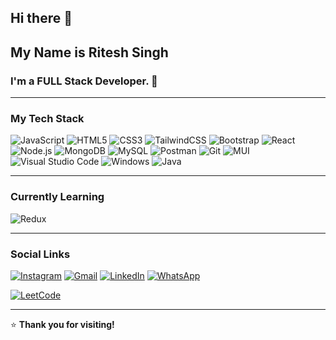 ## Hi there 👋

<!--
**riteshpaarihar/riteshpaarihar** is a ✨ _special_ ✨ repository because its `README.md` (this file) appears on your GitHub profile.

Here are some ideas to get you started:

- 🔭 I’m currently working on ...
- 🌱 I’m currently learning ...
- 👯 I’m looking to collaborate on ...
- 🤔 I’m looking for help with ...
- 💬 Ask me about ...
- 📫 How to reach me: ...
- 😄 Pronouns: ...
- ⚡ Fun fact: ...
-->



## My Name is Ritesh Singh 
### I'm a FULL Stack Developer. 🚀

---

### My Tech Stack

![JavaScript](https://img.shields.io/badge/JavaScript-F7DF1E?style=for-the-badge&logo=javascript&logoColor=black)
![HTML5](https://img.shields.io/badge/HTML5-E34F26?style=for-the-badge&logo=html5&logoColor=white)
![CSS3](https://img.shields.io/badge/CSS3-1572B6?style=for-the-badge&logo=css3&logoColor=white)
![TailwindCSS](https://img.shields.io/badge/TailwindCSS-38B2AC?style=for-the-badge&logo=tailwind-css&logoColor=white)
![Bootstrap](https://img.shields.io/badge/Bootstrap-563D7C?style=for-the-badge&logo=bootstrap&logoColor=white)
![React](https://img.shields.io/badge/React-61DAFB?style=for-the-badge&logo=react&logoColor=white)
![Node.js](https://img.shields.io/badge/Node.js-339933?style=for-the-badge&logo=nodedotjs&logoColor=white)
![MongoDB](https://img.shields.io/badge/MongoDB-47A248?style=for-the-badge&logo=mongodb&logoColor=white)
![MySQL](https://img.shields.io/badge/MySQL-4479A1?style=for-the-badge&logo=mysql&logoColor=white)
![Postman](https://img.shields.io/badge/Postman-FF6C37?style=for-the-badge&logo=postman&logoColor=white)
![Git](https://img.shields.io/badge/Git-F05032?style=for-the-badge&logo=git&logoColor=white)
![MUI](https://img.shields.io/badge/MUI-007FFF?style=for-the-badge&logo=mui&logoColor=white)
![Visual Studio Code](https://img.shields.io/badge/Visual_Studio_Code-0078D4?style=for-the-badge&logo=visual-studio-code&logoColor=white)
![Windows](https://img.shields.io/badge/Windows-0078D6?style=for-the-badge&logo=windows&logoColor=white)
![Java](https://img.shields.io/badge/Java-007396?style=for-the-badge&logo=java&logoColor=white)

---

### Currently Learning

![Redux](https://img.shields.io/badge/Redux-764ABC?style=for-the-badge&logo=redux&logoColor=white)

---

### Social Links

[![Instagram](https://img.shields.io/badge/Instagram-E4405F?style=for-the-badge&logo=instagram&logoColor=white)](https://instagram.com/your_profile)
[![Gmail](https://img.shields.io/badge/Gmail-D14836?style=for-the-badge&logo=gmail&logoColor=white)](mailto:ritesh.rs199@gmail.com)
[![LinkedIn](https://img.shields.io/badge/LinkedIn-0077B5?style=for-the-badge&logo=linkedin&logoColor=white)](https://www.linkedin.com/in/ritesh-singh-2388a0252)
[![WhatsApp](https://img.shields.io/badge/WhatsApp-25D366?style=for-the-badge&logo=whatsapp&logoColor=white)](https://wa.me/7869386543)
<!---[![Webpage](https://img.shields.io/badge/My_Webpage-4285F4?style=for-the-badge&logo=googlechrome&logoColor=white)](https://your-website.com)  -->
[![LeetCode](https://img.shields.io/badge/LeetCode-FFA116?style=for-the-badge&logo=leetcode&logoColor=black)](https://leetcode.com/your_profile)


---
<!---
### My Stats:

| **Total Contributions** | **Current Streak** | **Longest Streak** |
|:-----------------------:|:------------------:|:------------------:|
| 12,585                  | 8                  | 26                 |
| Aug 25, 2019 - Present  | Sep 29 - Oct 6     | Feb 19, 2020 - Mar 15, 2020 |

---
--->
⭐️ **Thank you for visiting!**

